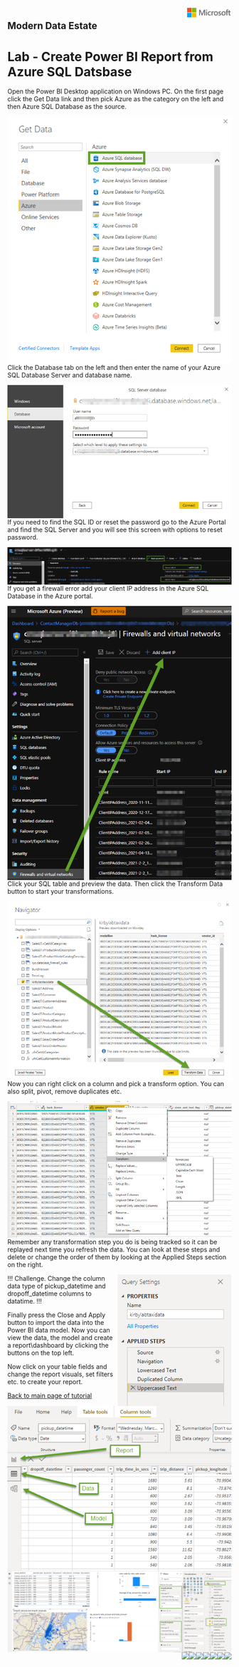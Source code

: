 <img style="float: right;" src="../../graphics/solutions-microsoft-logo-small.png">

## Modern Data Estate
# Lab - Create Power BI Report from Azure SQL Datsbase

Open the Power BI Desktop application on Windows PC. On the first page
click the Get Data link and then pick Azure as the category on the left
and then Azure SQL Database as the source.

<img style="float: right;" src="../../graphics/PBI_SQL1.png">

Click the Database tab on the left and then enter the name of your Azure SQL Database Server and database name.

<img style="float: right;" src="../../graphics/PBI_SQL3.png">

If you need to find the SQL ID or reset the password go to the Azure Portal and find 
the SQL Server and you will see this screen with options to reset password.

<img style="float: right;" src="../../graphics/PBI_SQL4.png">

If you get a firewall error add your client IP address in the Azure SQL Database 
in the Azure portal.

<img style="float: right;" src="../../graphics/PBI_SQL5.png">

Click your SQL table and preview the data. Then click the Transform Data button to
start your transformations. 

<img style="float: right;" src="../../graphics/PBI_SQL6.png">

Now you can right click on a column and pick a transform option. You can also split, pivot, remove duplicates etc.

<img style="float: right;" src="../../graphics/PBI_SQL7.png">

Remember any transformation step you do is being tracked so it can be replayed next time you refresh
the data. You can look at these steps and delete or change the order of them by looking at
the Applied Steps section on the right. 

<img style="float: right;" src="../../graphics/PBI_SQL8.png">

!!! Challenge. Change the column data type of pickup_datetime and dropoff_datetime columns to datatime. !!!

Finally press the Close and Apply button to import the data into the Power BI data model. 
Now you can view the data, the model and create a report\dashboard by clicking the buttons
on the top left.  

<img style="float: right;" src="../../graphics/PBI_SQL9.png">

Now click on your table fields and change the report visuals, set filters etc. to create your report.

<img style="float: right;" src="../../graphics/PBI_SQL10.png">

<img style="float: right;" src="../../graphics/.png">
<img style="float: right;" src="../../graphics/.png">
<img style="float: right;" src="../../graphics/.png">
<img style="float: right;" src="../../graphics/.png">
<img style="float: right;" src="../../graphics/.png">
<img style="float: right;" src="../../graphics/.png">
<img style="float: right;" src="../../graphics/.png">


[Back to main page of tutorial](https://github.com/krepko7/Modern-Data-Estate)